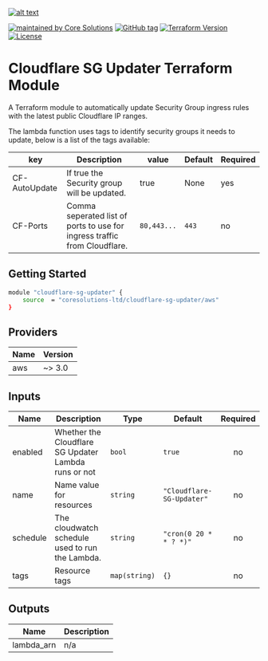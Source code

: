 [![alt text](https://coresolutions.ltd/media/core-solutions-82.png "Core Solutions")](https://coresolutions.ltd)

[![maintained by Core Solutions](https://img.shields.io/badge/maintained%20by-coresolutions.ltd-00607c.svg)](https://coresolutions.ltd)
[![GitHub tag](https://img.shields.io/github/v/tag/coresolutions-ltd/terraform-aws-cloudflare-sg-updater.svg?label=latest)](https://github.com/coresolutions-ltd/terraform-aws-cloudflare-sg-updater/releases)
[![Terraform Version](https://img.shields.io/badge/terraform-~%3E%200.12-623ce4.svg)](https://github.com/hashicorp/terraform/releases)
[![License](https://img.shields.io/badge/License-Apache%202.0-brightgreen.svg)](https://opensource.org/licenses/Apache-2.0)

# Cloudflare SG Updater Terraform Module

A Terraform module to automatically update Security Group ingress rules with the latest public Cloudflare IP ranges.

The lambda function uses tags to identify security groups it needs to update, below is a list of the tags available:

| key           | Description                                                               | value       | Default | Required |
| ------------- | ------------------------------------------------------------------------- | ------------| --------| -------- |
| CF-AutoUpdate | If true the Security group will be updated.                               | true        | None    | yes      |
| CF-Ports      | Comma seperated list of ports to use for ingress traffic from Cloudflare. | `80,443...` | `443`   | no       |

## Getting Started

```sh
module "cloudflare-sg-updater" {
    source  = "coresolutions-ltd/cloudflare-sg-updater/aws"
}
```

<!-- BEGINNING OF PRE-COMMIT-TERRAFORM DOCS HOOK -->

## Providers

| Name | Version |
|------|---------|
| aws | ~> 3.0 |

## Inputs

| Name | Description | Type | Default | Required |
|------|-------------|------|---------|:--------:|
| enabled | Whether the Cloudflare SG Updater Lambda runs or not | `bool` | `true` | no |
| name | Name value for resources | `string` | `"Cloudflare-SG-Updater"` | no |
| schedule | The cloudwatch schedule used to run the Lambda. | `string` | `"cron(0 20 * * ? *)"` | no |
| tags | Resource tags | `map(string)` | `{}` | no |

## Outputs

| Name | Description |
|------|-------------|
| lambda\_arn | n/a |


<!-- END OF PRE-COMMIT-TERRAFORM DOCS HOOK -->
